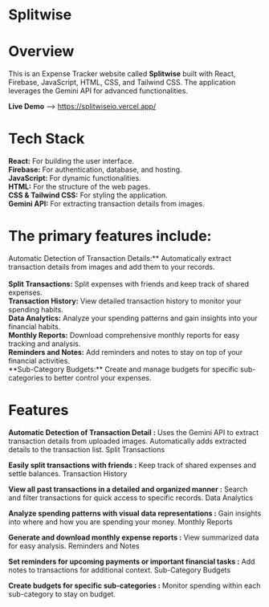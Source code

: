 # Splitwise

# Overview

This is an Expense Tracker website called **Splitwise** built with React, Firebase, JavaScript, HTML, CSS, and Tailwind CSS. The application leverages the Gemini API for advanced functionalities.

**Live Demo** --> https://splitwiseio.vercel.app/

# Tech Stack

**React:** For building the user interface.<br />
**Firebase:** For authentication, database, and hosting.<br />
**JavaScript:** For dynamic functionalities.<br />
**HTML:** For the structure of the web pages.<br />
**CSS & Tailwind CSS:** For styling the application.<br />
**Gemini API:** For extracting transaction details from images.<br />

# The primary features include:

Automatic Detection of Transaction Details:** Automatically extract transaction details from images and add them to your records.<br /><br />
**Split Transactions:** Split expenses with friends and keep track of shared expenses.<br />
**Transaction History:** View detailed transaction history to monitor your spending habits.<br />
**Data Analytics:** Analyze your spending patterns and gain insights into your financial habits.<br />
**Monthly Reports:** Download comprehensive monthly reports for easy tracking and analysis.<br />
**Reminders and Notes:** Add reminders and notes to stay on top of your financial activities.<br />
**Sub-Category Budgets:\*\* Create and manage budgets for specific sub-categories to better control your expenses.<br />

# Features

**Automatic Detection of Transaction Detail :** Uses the Gemini API to extract transaction details from uploaded images.
Automatically adds extracted details to the transaction list.
Split Transactions<br />

**Easily split transactions with friends :** Keep track of shared expenses and settle balances.
Transaction History<br />

**View all past transactions in a detailed and organized manner :** Search and filter transactions for quick access to specific records.
Data Analytics<br />

**Analyze spending patterns with visual data representations :** Gain insights into where and how you are spending your money.
Monthly Reports<br />

**Generate and download monthly expense reports :** View summarized data for easy analysis.
Reminders and Notes<br />

**Set reminders for upcoming payments or important financial tasks :** Add notes to transactions for additional context.
Sub-Category Budgets<br />

**Create budgets for specific sub-categories :** Monitor spending within each sub-category to stay on budget.
